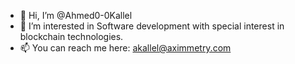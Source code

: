 - 👋 Hi, I’m @Ahmed0-0Kallel
- 👀 I’m interested in Software development with special interest in blockchain technologies.
- 📫 You can reach me here: akallel@aximmetry.com

<!---
Ahmed0-0Kallel/Ahmed0-0Kallel is a ✨ special ✨ repository because its `README.md` (this file) appears on your GitHub profile.
You can click the Preview link to take a look at your changes.
--->
